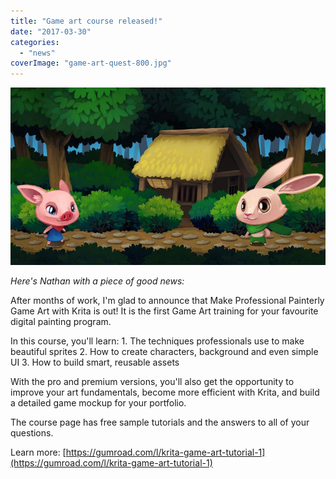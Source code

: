 ```yaml
---
title: "Game art course released!"
date: "2017-03-30"
categories: 
  - "news"
coverImage: "game-art-quest-800.jpg"
---
```


![](images/game-art-quest-800.jpg)

_Here's Nathan with a piece of good news:_

After months of work, I'm glad to announce that Make Professional Painterly Game Art with Krita is out! It is the first Game Art training for your favourite digital painting program.

In this course, you'll learn: 1. The techniques professionals use to make beautiful sprites 2. How to create characters, background and even simple UI 3. How to build smart, reusable assets

With the pro and premium versions, you'll also get the opportunity to improve your art fundamentals, become more efficient with Krita, and build a detailed game mockup for your portfolio.

The course page has free sample tutorials and the answers to all of your questions.

Learn more: [https://gumroad.com/l/krita-game-art-tutorial-1](https://gumroad.com/l/krita-game-art-tutorial-1)
